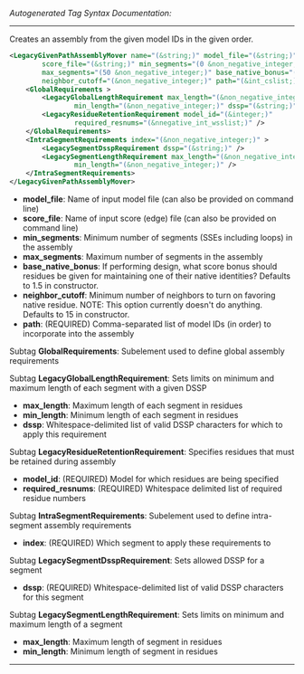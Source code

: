<!-- THIS IS AN AUTOGENERATED FILE: Don't edit it directly, instead change the schema definition in the code itself. -->

_Autogenerated Tag Syntax Documentation:_

---
Creates an assembly from the given model IDs in the given order.

```xml
<LegacyGivenPathAssemblyMover name="(&string;)" model_file="(&string;)"
        score_file="(&string;)" min_segments="(0 &non_negative_integer;)"
        max_segments="(50 &non_negative_integer;)" base_native_bonus="(&real;)"
        neighbor_cutoff="(&non_negative_integer;)" path="(&int_cslist;)" >
    <GlobalRequirements >
        <LegacyGlobalLengthRequirement max_length="(&non_negative_integer;)"
                min_length="(&non_negative_integer;)" dssp="(&string;)" />
        <LegacyResidueRetentionRequirement model_id="(&integer;)"
                required_resnums="(&nnegative_int_wsslist;)" />
    </GlobalRequirements>
    <IntraSegmentRequirements index="(&non_negative_integer;)" >
        <LegacySegmentDsspRequirement dssp="(&string;)" />
        <LegacySegmentLengthRequirement max_length="(&non_negative_integer;)"
                min_length="(&non_negative_integer;)" />
    </IntraSegmentRequirements>
</LegacyGivenPathAssemblyMover>
```

-   **model_file**: Name of input model file (can also be provided on command line)
-   **score_file**: Name of input score (edge) file (can also be provided on command line)
-   **min_segments**: Minimum number of segments (SSEs including loops) in the assembly
-   **max_segments**: Maximum number of segments in the assembly
-   **base_native_bonus**: If performing design, what score bonus should residues be given for maintaining one of their native identities? Defaults to 1.5 in constructor.
-   **neighbor_cutoff**: Minimum number of neighbors to turn on favoring native residue. NOTE: This option currently doesn't do anything. Defaults to 15 in constructor.
-   **path**: (REQUIRED) Comma-separated list of model IDs (in order) to incorporate into the assembly


Subtag **GlobalRequirements**:   Subelement used to define global assembly requirements



Subtag **LegacyGlobalLengthRequirement**:   Sets limits on minimum and maximum length of each segment with a given DSSP

-   **max_length**: Maximum length of each segment in residues
-   **min_length**: Minimum length of each segment in residues
-   **dssp**: Whitespace-delimited list of valid DSSP characters for which to apply this requirement

Subtag **LegacyResidueRetentionRequirement**:   Specifies residues that must be retained during assembly

-   **model_id**: (REQUIRED) Model for which residues are being specified
-   **required_resnums**: (REQUIRED) Whitespace delimited list of required residue numbers

Subtag **IntraSegmentRequirements**:   Subelement used to define intra-segment assembly requirements

-   **index**: (REQUIRED) Which segment to apply these requirements to


Subtag **LegacySegmentDsspRequirement**:   Sets allowed DSSP for a segment

-   **dssp**: (REQUIRED) Whitespace-delimited list of valid DSSP characters for this segment

Subtag **LegacySegmentLengthRequirement**:   Sets limits on minimum and maximum length of a segment

-   **max_length**: Maximum length of segment in residues
-   **min_length**: Minimum length of segment in residues

---
